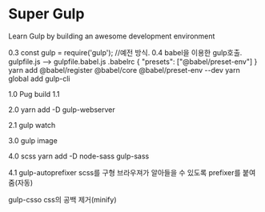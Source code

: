 # Super Gulp

Learn Gulp by building an awesome development environment


0.3 const gulp = require('gulp'); //예전 방식.
0.4 babel을 이용한 gulp호출.
gulpfile.js --> gulpfile.babel.js
.babelrc
    {
        "presets": ["@babel/preset-env"]
    }
yarn add @babel/register @babel/core @babel/preset-env --dev
yarn global add gulp-cli


1.0 Pug build
1.1

2.0
yarn add -D gulp-webserver

2.1 
gulp watch

3.0
gulp image

4.0
scss
yarn add -D node-sass gulp-sass


4.1 
gulp-autoprefixer
scss를 구형 브라우져가 알아들을 수 있도록 prefixer를 붙여줌(자동)

gulp-csso
css의 공백 제거(minify)
